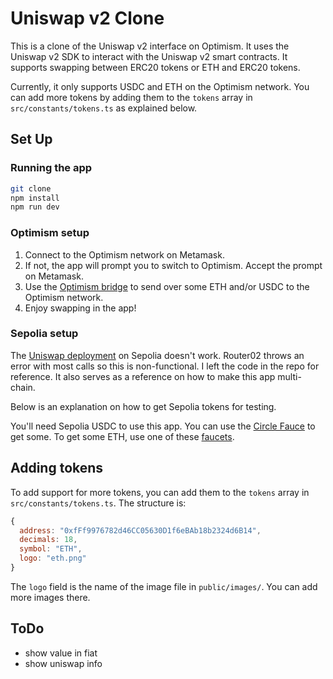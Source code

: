 # Uniswap v2 Clone

This is a clone of the Uniswap v2 interface on Optimism. It uses the Uniswap v2 SDK to interact with the Uniswap v2 smart contracts. It supports swapping between ERC20 tokens or ETH and ERC20 tokens.

Currently, it only supports USDC and ETH on the Optimism network. You can add more tokens by adding them to the `tokens` array in `src/constants/tokens.ts` as explained below.

## Set Up

### Running the app

```bash
git clone 
npm install
npm run dev
```

### Optimism setup

1. Connect to the Optimism network on Metamask.
2. If not, the app will prompt you to switch to Optimism. Accept the prompt on Metamask.
3. Use the [Optimism bridge](https://app.optimism.io/bridge/deposit) to send over some ETH and/or USDC to the Optimism network.
4. Enjoy swapping in the app!

### Sepolia setup

The [Uniswap deployment](https://docs.uniswap.org/contracts/v2/reference/smart-contracts/v2-deployments) on Sepolia doesn't work. Router02 throws an error with most calls so this is non-functional. I left the code in the repo for reference. It also serves as a reference on how to make this app multi-chain.

Below is an explanation on how to get Sepolia tokens for testing.

You'll need Sepolia USDC to use this app. You can use the [Circle Fauce](https://faucet.circle.com/) to get some. To get some ETH, use one of these [faucets](https://faucetlink.to/sepolia).

## Adding tokens

To add support for more tokens, you can add them to the `tokens` array in `src/constants/tokens.ts`. The structure is:

```js
{
  address: "0xfFf9976782d46CC05630D1f6eBAb18b2324d6B14",
  decimals: 18,
  symbol: "ETH",
  logo: "eth.png"
}
```

The `logo` field is the name of the image file in `public/images/`. You can add more images there.

## ToDo

- show value in fiat
- show uniswap info
